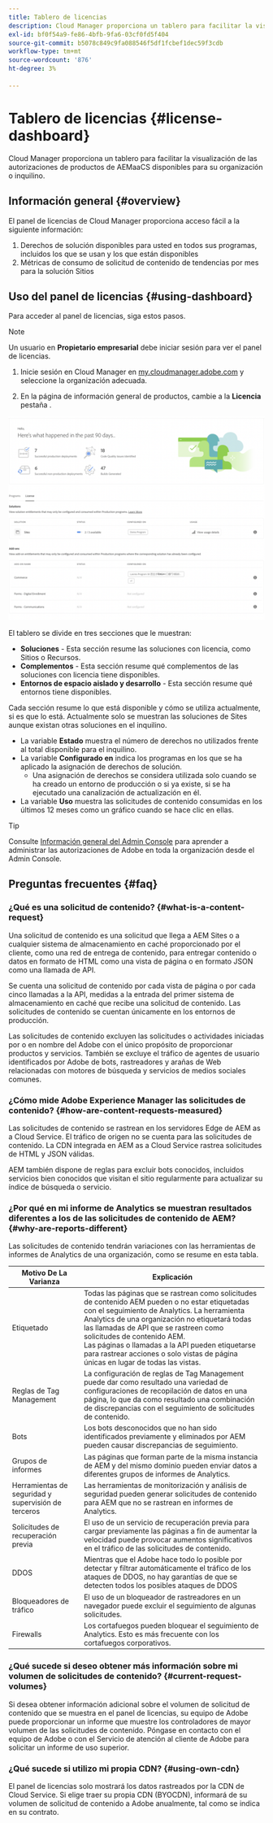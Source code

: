 ```yaml
---
title: Tablero de licencias
description: Cloud Manager proporciona un tablero para facilitar la visualización de las autorizaciones de productos de AEMaaCS disponibles para su organización o inquilino.
exl-id: bf0f54a9-fe86-4bfb-9fa6-03cf0fd5f404
source-git-commit: b5078c849c9fa088546f5df1fcbef1dec59f3cdb
workflow-type: tm+mt
source-wordcount: '876'
ht-degree: 3%

---
```


# Tablero de licencias {#license-dashboard}

Cloud Manager proporciona un tablero para facilitar la visualización de las autorizaciones de productos de AEMaaCS disponibles para su organización o inquilino.

## Información general {#overview}

El panel de licencias de Cloud Manager proporciona acceso fácil a la siguiente información:

1. Derechos de solución disponibles para usted en todos sus programas, incluidos los que se usan y los que están disponibles
1. Métricas de consumo de solicitud de contenido de tendencias por mes para la solución Sitios

## Uso del panel de licencias {#using-dashboard}

Para acceder al panel de licencias, siga estos pasos.

>[!NOTE]
>
>Un usuario en **Propietario empresarial** debe iniciar sesión para ver el panel de licencias.

1. Inicie sesión en Cloud Manager en [my.cloudmanager.adobe.com](https://my.cloudmanager.adobe.com/) y seleccione la organización adecuada.

1. En la página de información general de productos, cambie a la **Licencia** pestaña .

![Tablero de licencias](assets/license-dashboard.png)

El tablero se divide en tres secciones que le muestran:

* **Soluciones** - Esta sección resume las soluciones con licencia, como Sitios o Recursos.
* **Complementos** - Esta sección resume qué complementos de las soluciones con licencia tiene disponibles.
* **Entornos de espacio aislado y desarrollo** - Esta sección resume qué entornos tiene disponibles.

Cada sección resume lo que está disponible y cómo se utiliza actualmente, si es que lo está. Actualmente solo se muestran las soluciones de Sites aunque existan otras soluciones en el inquilino.

* La variable **Estado** muestra el número de derechos no utilizados frente al total disponible para el inquilino.
* La variable **Configurado en** indica los programas en los que se ha aplicado la asignación de derechos de solución.
   * Una asignación de derechos se considera utilizada solo cuando se ha creado un entorno de producción o si ya existe, si se ha ejecutado una canalización de actualización en él.
* La variable **Uso** muestra las solicitudes de contenido consumidas en los últimos 12 meses como un gráfico cuando se hace clic en ellas.

>[!TIP]
>
>Consulte [Información general del Admin Console](https://helpx.adobe.com/es/enterprise/using/admin-console.html) para aprender a administrar las autorizaciones de Adobe en toda la organización desde el Admin Console.

## Preguntas frecuentes  {#faq}

### ¿Qué es una solicitud de contenido? {#what-is-a-content-request}

Una solicitud de contenido es una solicitud que llega a AEM Sites o a cualquier sistema de almacenamiento en caché proporcionado por el cliente, como una red de entrega de contenido, para entregar contenido o datos en formato de HTML como una vista de página o en formato JSON como una llamada de API.

Se cuenta una solicitud de contenido por cada vista de página o por cada cinco llamadas a la API, medidas a la entrada del primer sistema de almacenamiento en caché que recibe una solicitud de contenido. Las solicitudes de contenido se cuentan únicamente en los entornos de producción.

Las solicitudes de contenido excluyen las solicitudes o actividades iniciadas por o en nombre del Adobe con el único propósito de proporcionar productos y servicios. También se excluye el tráfico de agentes de usuario identificados por Adobe de bots, rastreadores y arañas de Web relacionadas con motores de búsqueda y servicios de medios sociales comunes.

### ¿Cómo mide Adobe Experience Manager las solicitudes de contenido? {#how-are-content-requests-measured}

Las solicitudes de contenido se rastrean en los servidores Edge de AEM as a Cloud Service. El tráfico de origen no se cuenta para las solicitudes de contenido. La CDN integrada en AEM as a Cloud Service rastrea solicitudes de HTML y JSON válidas.

AEM también dispone de reglas para excluir bots conocidos, incluidos servicios bien conocidos que visitan el sitio regularmente para actualizar su índice de búsqueda o servicio.

### ¿Por qué en mi informe de Analytics se muestran resultados diferentes a los de las solicitudes de contenido de AEM? {#why-are-reports-different}

Las solicitudes de contenido tendrán variaciones con las herramientas de informes de Analytics de una organización, como se resume en esta tabla.

| Motivo De La Varianza | Explicación |
|---|---|
| Etiquetado | Todas las páginas que se rastrean como solicitudes de contenido AEM pueden o no estar etiquetadas con el seguimiento de Analytics. La herramienta Analytics de una organización no etiquetará todas las llamadas de API que se rastreen como solicitudes de contenido AEM.<br>Las páginas o llamadas a la API pueden etiquetarse para rastrear acciones o solo vistas de página únicas en lugar de todas las vistas. |
| Reglas de Tag Management | La configuración de reglas de Tag Management puede dar como resultado una variedad de configuraciones de recopilación de datos en una página, lo que da como resultado una combinación de discrepancias con el seguimiento de solicitudes de contenido. |
| Bots | Los bots desconocidos que no han sido identificados previamente y eliminados por AEM pueden causar discrepancias de seguimiento. |
| Grupos de informes | Las páginas que forman parte de la misma instancia de AEM y del mismo dominio pueden enviar datos a diferentes grupos de informes de Analytics. |
| Herramientas de seguridad y supervisión de terceros | Las herramientas de monitorización y análisis de seguridad pueden generar solicitudes de contenido para AEM que no se rastrean en informes de Analytics. |
| Solicitudes de recuperación previa | El uso de un servicio de recuperación previa para cargar previamente las páginas a fin de aumentar la velocidad puede provocar aumentos significativos en el tráfico de las solicitudes de contenido. |
| DDOS | Mientras que el Adobe hace todo lo posible por detectar y filtrar automáticamente el tráfico de los ataques de DDOS, no hay garantías de que se detecten todos los posibles ataques de DDOS |
| Bloqueadores de tráfico | El uso de un bloqueador de rastreadores en un navegador puede excluir el seguimiento de algunas solicitudes. |
| Firewalls | Los cortafuegos pueden bloquear el seguimiento de Analytics. Esto es más frecuente con los cortafuegos corporativos. |

### ¿Qué sucede si deseo obtener más información sobre mi volumen de solicitudes de contenido? {#current-request-volumes}

Si desea obtener información adicional sobre el volumen de solicitud de contenido que se muestra en el panel de licencias, su equipo de Adobe puede proporcionar un informe que muestre los controladores de mayor volumen de las solicitudes de contenido. Póngase en contacto con el equipo de Adobe o con el Servicio de atención al cliente de Adobe para solicitar un informe de uso superior.

### ¿Qué sucede si utilizo mi propia CDN? {#using-own-cdn}

El panel de licencias solo mostrará los datos rastreados por la CDN de Cloud Service.  Si elige traer su propia CDN (BYOCDN), informará de su volumen de solicitud de contenido a Adobe anualmente, tal como se indica en su contrato.
